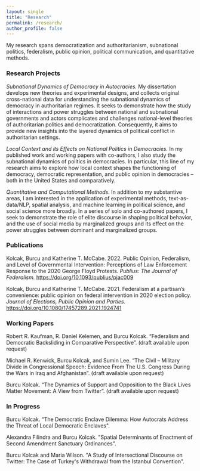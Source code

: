 ```yaml
---
layout: single
title: "Research"
permalink: /research/
author_profile: false
---
```


My research spans democratization and authoritarianism, subnational politics, federalism, public opinion, political communication, and quantitative methods.

### Research Projects 

<i> Subnational Dynamics of Democracy in Autocracies.</i> My dissertation develops new theories and experimental designs, and collects original cross-national data for understanding the subnational dynamics of democracy in authoritarian regimes. It seeks to demonstrate how the study of interactions and power struggles between national and subnational governments and actors complicates and challenges national-level theories of authoritarian politics and democratization. Consequently, it aims to provide new insights into the layered dynamics of political conflict in authoritarian settings. 

<i> Local Context and its Effects on National Politics in Democracies. </i> In my published work and working papers with co-authors, I also study the subnational dynamics of politics in democracies. In particular, this line of my research aims to explore how local context shapes the functioning of democracy, democratic representation, and public opinion in democracies – both in the United States and comparatively.

<i> Quantitative and Computational Methods. </i>  In addition to my substantive areas, I am interested in the application of experimental methods, text-as-data/NLP, spatial analysis, and machine learning in political science, and social science more broadly. In a series of solo and co-authored papers, I seek to demonstrate the role of elite discourse in shaping political behavior, and the use of social media by marginalized groups and its effect on the power struggles between dominant and marginalized groups. 

### Publications

Kolcak, Burcu and Katherine T. McCabe. 2022. Public Opinion, Federalism, and Level of Governmental Intervention: Perceptions of Law Enforcement Response to the 2020 George Floyd Protests. <i> Publius: The Journal of Federalism. </i> https://doi.org/10.1093/publius/pjac009

Kolcak, Burcu and Katherine T. McCabe. 2021. Federalism at a partisan’s convenience: public opinion on federal intervention in 2020 election policy. <i> Journal of Elections, Public Opinion and Parties. </i> https://doi.org/10.1080/17457289.2021.1924741

### Working Papers

Robert  R. Kaufman, R.  Daniel  Kelemen,  and  Burcu  Kolcak. “Federalism and Democratic Backsliding in Comparative Perspective”. (draft available upon request) 

Michael  R. Kenwick,  Burcu  Kolcak,  and  Sumin  Lee. “The  Civil – Military Divide in Congressional Speech:  Evidence From The U.S. Congress During the Wars in Iraq and Afghanistan”. (draft available upon request) 

Burcu Kolcak. “The Dynamics of Support and Opposition to the Black Lives Matter Movement:  A View from Twitter”. (draft available upon request) 

### In Progress 

Burcu Kolcak. “The Democratic Enclave Dilemma: How Autocrats Address the Threat of Local Democratic Enclaves".

Alexandra Filindra and Burcu Kolcak. "Spatial Determinants of Enactment of Second Amendment Sanctuary Ordinances".

Burcu Kolcak and Maria Wilson. "A Study of Intersectional Discourse on Twitter: The Case of Turkey's Withdrawal from the Istanbul Convention".
